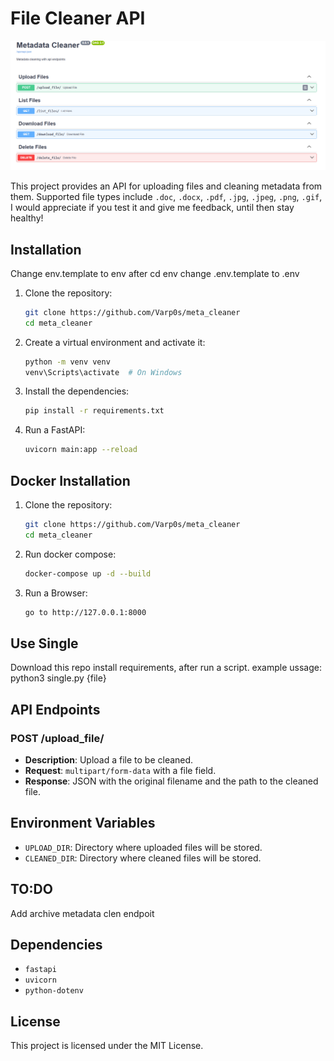 # File Cleaner API

![File Cleaner API](/images/api_cleaned.png)

This project provides an API for uploading files and cleaning metadata from them. Supported file types include `.doc`, `.docx`, `.pdf`, `.jpg`, `.jpeg`, `.png`, `.gif`,
I would appreciate if you test it and give me feedback, until then stay healthy!

## Installation
Change env.template to env after cd env change .env.template to .env 
1. Clone the repository:
    ```sh
    git clone https://github.com/Varp0s/meta_cleaner
    cd meta_cleaner
    ```

2. Create a virtual environment and activate it:
    ```sh
    python -m venv venv
    venv\Scripts\activate  # On Windows
    ```

3. Install the dependencies:
    ```sh
    pip install -r requirements.txt
    ```
4. Run a FastAPI:
    ```sh
    uvicorn main:app --reload
    ```    

## Docker Installation

1. Clone the repository:
    ```sh
    git clone https://github.com/Varp0s/meta_cleaner
    cd meta_cleaner
    ```
2. Run docker compose:
    ```sh
    docker-compose up -d --build
    ```
3. Run a Browser:
    ```sh
    go to http://127.0.0.1:8000
    ```
## Use Single

Download this repo install requirements, after run a script. example ussage: python3 single.py {file}

## API Endpoints

### POST /upload_file/

- **Description**: Upload a file to be cleaned.
- **Request**: `multipart/form-data` with a file field.
- **Response**: JSON with the original filename and the path to the cleaned file.

## Environment Variables

- `UPLOAD_DIR`: Directory where uploaded files will be stored.
- `CLEANED_DIR`: Directory where cleaned files will be stored.

## TO:DO

Add archive metadata clen endpoit

## Dependencies

- `fastapi`
- `uvicorn`
- `python-dotenv`

## License

This project is licensed under the MIT License.
